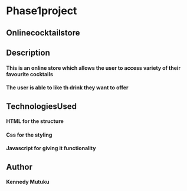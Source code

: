 # Phase1project
## Onlinecocktailstore


## Description
#### This is an online store which allows the user to access variety of their favourite cocktails
####  The user is able to like th drink they want to offer
## TechnologiesUsed
#### HTML for the structure
#### Css for the styling 
#### Javascript for giving it functionality

## Author
#### Kennedy Mutuku
